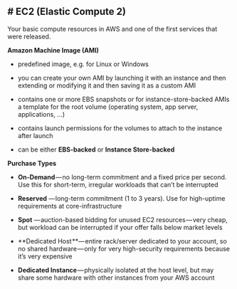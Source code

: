 ## # **EC2 (Elastic Compute 2)**
Your basic compute resources in AWS and one of the first services that were released.

**Amazon Machine Image (AMI)**
- predefined image, e.g. for Linux or Windows

- you can create your own AMI by launching it with an instance and then extending or modifying it and then saving it as a custom AMI

- contains one or more EBS snapshots or for instance-store-backed AMIs a template for the root volume (operating system, app server, applications, …)

- contains launch permissions for the volumes to attach to the instance after launch

- can be either **EBS-backed** or **Instance Store-backed**

**Purchase Types**
- **On-Demand** — no long-term commitment and a fixed price per second. Use this for short-term, irregular workloads that can’t be interrupted

- **Reserved** — long-term commitment (1 to 3 years). Use for high-uptime requirements at core-infrastructure

- **Spot** — auction-based bidding for unused EC2 resources — very cheap, but workload can be interrupted if your offer falls below market levels

- **Dedicated Host **— entire rack/server dedicated to your account, so no shared hardware — only for very high-security requirements because it’s very expensive

- **Dedicated Instance** — physically isolated at the host level, but may share some hardware with other instances from your AWS account